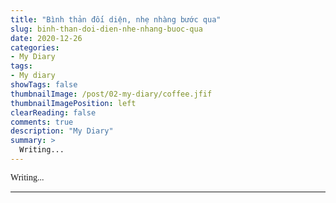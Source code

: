 ```yaml
---
title: "Bình thản đối diện, nhẹ nhàng bước qua"
slug: binh-than-doi-dien-nhe-nhang-buoc-qua
date: 2020-12-26
categories:
- My Diary
tags:
- My diary
showTags: false
thumbnailImage: /post/02-my-diary/coffee.jfif
thumbnailImagePosition: left
clearReading: false
comments: true
description: "My Diary"
summary: >
  Writing...
---
```


<p style = "font-family:Lora; font-weight: 400">Writing...</i></p>

---

